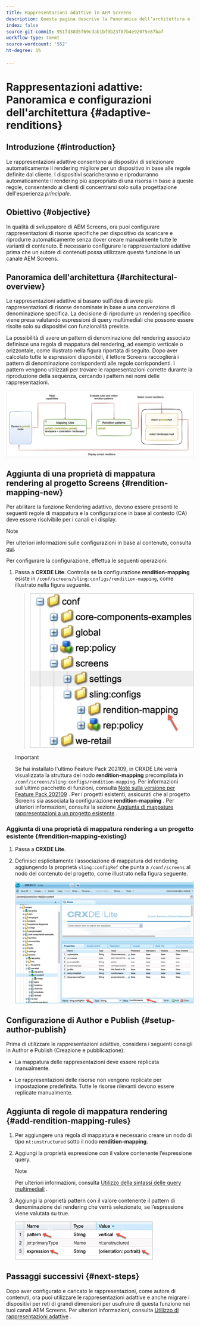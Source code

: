 ```yaml
---
title: Rappresentazioni adattive in AEM Screens
description: Questa pagina descrive la Panoramica dell’architettura e le configurazioni per le rappresentazioni adattive in AEM Screens.
index: false
source-git-commit: 951fd38d5f69cdab1bf9b23f07b4e92075e87baf
workflow-type: tm+mt
source-wordcount: '552'
ht-degree: 1%

---
```



# Rappresentazioni adattive: Panoramica e configurazioni dell&#39;architettura {#adaptive-renditions}

## Introduzione {#introduction}

Le rappresentazioni adattive consentono ai dispositivi di selezionare automaticamente il rendering migliore per un dispositivo in base alle regole definite dal cliente. I dispositivi scaricheranno e riprodurranno automaticamente il rendering più appropriato di una risorsa in base a queste regole, consentendo ai clienti di concentrarsi solo sulla progettazione dell&#39;esperienza *principale*.

## Obiettivo {#objective}

In qualità di sviluppatore di AEM Screens, ora puoi configurare rappresentazioni di risorse specifiche per dispositivo da scaricare e riprodurre automaticamente senza dover creare manualmente tutte le varianti di contenuto. È necessario configurare le rappresentazioni adattive prima che un autore di contenuti possa utilizzare questa funzione in un canale AEM Screens.

## Panoramica dell&#39;architettura {#architectural-overview}

Le rappresentazioni adattive si basano sull’idea di avere più rappresentazioni di risorse denominate in base a una convenzione di denominazione specifica. La decisione di riprodurre un rendering specifico viene presa valutando espressioni di query multimediali che possono essere risolte solo su dispositivi con funzionalità previste.

La possibilità di avere un pattern di denominazione del rendering associato definisce una regola di mappatura del rendering, ad esempio verticale o orizzontale, come illustrato nella figura riportata di seguito. Dopo aver calcolato tutte le espressioni disponibili, il lettore Screens raccoglierà i pattern di denominazione corrispondenti alle regole corrispondenti. I pattern vengono utilizzati per trovare le rappresentazioni corrette durante la riproduzione della sequenza, cercando i pattern nei nomi delle rappresentazioni.

![immagine](/help/user-guide/assets/adaptive-renditions/adaptive-renditions.png)

## Aggiunta di una proprietà di mappatura rendering al progetto Screens {#rendition-mapping-new}

Per abilitare la funzione Rendering adattivo, devono essere presenti le seguenti regole di mappatura e la configurazione in base al contesto (CA) deve essere risolvibile per i canali e i display.

>[!NOTE]
>Per ulteriori informazioni sulle configurazioni in base al contenuto, consulta [qui](https://sling.apache.org/documentation/bundles/context-aware-configuration/context-aware-configuration.html).

Per configurare la configurazione, effettua le seguenti operazioni:

1. Passa a **CRXDE Lite**. Controlla se la configurazione **rendition-mapping** esiste in `/conf/screens/sling:configs/rendition-mapping`, come illustrato nella figura seguente.

   >![immagine](/help/user-guide/assets/adaptive-renditions/mapping-rules1.png)

   >[!IMPORTANT]
   >Se hai installato l&#39;ultimo Feature Pack 202109, in CRXDE Lite verrà visualizzata la struttura del nodo **rendition-mapping** precompilata in `/conf/screens/sling:configs/rendition-mapping`. Per informazioni sull’ultimo pacchetto di funzioni, consulta [Note sulla versione per Feature Pack 202109](/help/user-guide/release-notes-fp-202109.md) .
   >Per i progetti esistenti, assicurati che al progetto Screens sia associata la configurazione **rendition-mapping** . Per ulteriori informazioni, consulta la sezione [Aggiunta di mappature rappresentazioni a un progetto esistente](#rendition-mapping-existing) .

### Aggiunta di una proprietà di mappatura rendering a un progetto esistente {#rendition-mapping-existing}

1. Passa a **CRXDE Lite**.

1. Definisci esplicitamente l’associazione di mappatura del rendering aggiungendo la proprietà `sling:configRef` che punta a `/conf/screens` al nodo del contenuto del progetto, come illustrato nella figura seguente.

   ![immagine](/help/user-guide/assets/adaptive-renditions/renditon-mapping2.png)


## Configurazione di Author e Publish {#setup-author-publish}

Prima di utilizzare le rappresentazioni adattive, considera i seguenti consigli in Author e Publish (Creazione e pubblicazione):

* La mappatura delle rappresentazioni deve essere replicata manualmente.

* Le rappresentazioni delle risorse non vengono replicate per impostazione predefinita. Tutte le risorse rilevanti devono essere replicate manualmente.

## Aggiunta di regole di mappatura rendering {#add-rendition-mapping-rules}

1. Per aggiungere una regola di mappatura è necessario creare un nodo di tipo `nt:unstructured` sotto il nodo **rendition-mapping**.

1. Aggiungi la proprietà espressione con il valore contenente l’espressione query.

   >[!NOTE]
   >Per ulteriori informazioni, consulta [Utilizzo della sintassi delle query multimediali](https://developer.mozilla.org/en-US/docs/Web/CSS/Media_Queries/Using_media_queries) .

1. Aggiungi la proprietà pattern con il valore contenente il pattern di denominazione del rendering che verrà selezionato, se l’espressione viene valutata su true.

   ![immagine](/help/user-guide/assets/adaptive-renditions/mapping-rules4.png)


## Passaggi successivi {#next-steps}

Dopo aver configurato e caricato le rappresentazioni, come autore di contenuti, ora puoi utilizzare le rappresentazioni adattive e anche migrare i dispositivi per reti di grandi dimensioni per usufruire di questa funzione nei tuoi canali AEM Screens. Per ulteriori informazioni, consulta [Utilizzo di rappresentazioni adattive](/help/user-guide/using-adaptive-renditions.md) .

